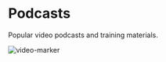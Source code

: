 # Podcasts

Popular video podcasts and training materials.

![video-marker](https://www.youtube.com/embed/LXb3EKWsInQ)
